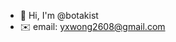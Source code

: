 - 👋 Hi, I'm @botakist
- ✉️ email: yxwong2608@gmail.com

<!---
botakist/botakist is a ✨ special ✨ repository because its `README.md` (this file) appears on your GitHub profile.
You can click the Preview link to take a look at your changes.
--->
